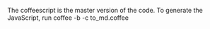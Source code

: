 The coffeescript is the master version of the code.  To generate the JavaScript, run
    coffee -b -c to_md.coffee